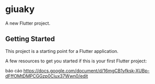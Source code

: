 # giuaky

A new Flutter project.

## Getting Started

This project is a starting point for a Flutter application.

A few resources to get you started if this is your first Flutter project:

báo cáo 
https://docs.google.com/document/d/16mgCB1yfksk-XUBp-dFffOMtDMPCGGzp0Ciux37Wwn0/edit
